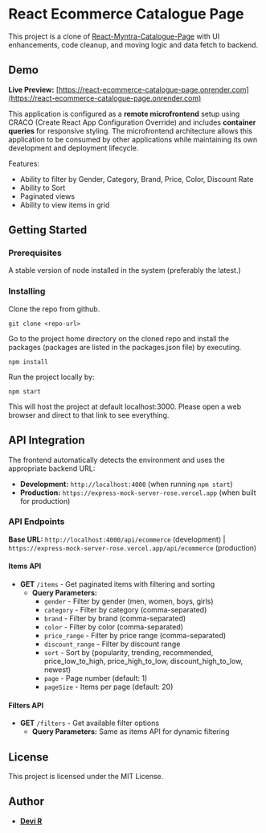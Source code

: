 # React Ecommerce Catalogue Page

This project is a clone of [React-Myntra-Catalogue-Page](https://github.com/devi-r/React-Myntra-Catalogue-Page) with UI enhancements, code cleanup, and moving logic and data fetch to backend.

## Demo

**Live Preview:** [https://react-ecommerce-catalogue-page.onrender.com](https://react-ecommerce-catalogue-page.onrender.com)

This application is configured as a **remote microfrontend** setup using CRACO (Create React App Configuration Override) and includes **container queries** for responsive styling. The microfrontend architecture allows this application to be consumed by other applications while maintaining its own development and deployment lifecycle.

Features:

- Ability to filter by Gender, Category, Brand, Price, Color, Discount Rate
- Ability to Sort
- Paginated views
- Ability to view items in grid

## Getting Started

### Prerequisites

A stable version of node installed in the system (preferably the latest.)

### Installing

Clone the repo from github.

```
git clone <repo-url>
```

Go to the project home directory on the cloned repo and install the packages (packages are listed in the packages.json file) by executing.

```
npm install
```

Run the project locally by:

```
npm start
```

This will host the project at default localhost:3000. Please open a web browser and direct to that link to see everything.

## API Integration

The frontend automatically detects the environment and uses the appropriate backend URL:

- **Development:** `http://localhost:4000` (when running `npm start`)
- **Production:** `https://express-mock-server-rose.vercel.app` (when built for production)

### API Endpoints

**Base URL:** `http://localhost:4000/api/ecommerce` (development) | `https://express-mock-server-rose.vercel.app/api/ecommerce` (production)

#### Items API

- **GET** `/items` - Get paginated items with filtering and sorting
  - **Query Parameters:**
    - `gender` - Filter by gender (men, women, boys, girls)
    - `category` - Filter by category (comma-separated)
    - `brand` - Filter by brand (comma-separated)
    - `color` - Filter by color (comma-separated)
    - `price_range` - Filter by price range (comma-separated)
    - `discount_range` - Filter by discount range
    - `sort` - Sort by (popularity, trending, recommended, price_low_to_high, price_high_to_low, discount_high_to_low, newest)
    - `page` - Page number (default: 1)
    - `pageSize` - Items per page (default: 20)

#### Filters API

- **GET** `/filters` - Get available filter options
  - **Query Parameters:** Same as items API for dynamic filtering

## License

This project is licensed under the MIT License.

## Author

- **[Devi R](https://www.linkedin.com/in/devi-r-06bb94a7)**
